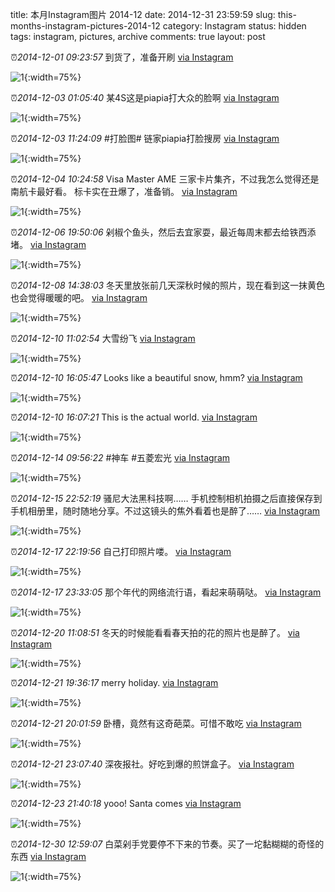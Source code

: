 title: 本月Instagram图片 2014-12
date: 2014-12-31 23:59:59
slug: this-months-instagram-pictures-2014-12
category: Instagram
status: hidden
tags: instagram, pictures, archive
comments: true
layout: post

⏰_2014-12-01 09:23:57_ 到货了，准备开刷
[via Instagram](https://www.instagram.com/p/wC6imKAV6ylGyC8bNBzugH46u0x7kducIBkk80/)

![1](https://scontent-lax3-2.cdninstagram.com/vp/2562aa5a6c7967f2a088464b741c3b2b/5DC4027E/t51.2885-15/e15/10808939_1544671379110657_1244524011_n.jpg?_nc_ht=scontent-lax3-2.cdninstagram.com){:width=75%}



⏰_2014-12-03 01:05:40_ 某4S这是piapia打大众的脸啊
[via Instagram](https://www.instagram.com/p/wHLG0ngVyqS9un89JVCpu-aeexdcgpw8EVB3Y0/)

![1](https://scontent-lax3-2.cdninstagram.com/vp/2e6b80fcc7cf2d0982b7dc53513f0274/5DC35F32/t51.2885-15/e15/10784826_373918302768849_881092867_n.jpg?_nc_ht=scontent-lax3-2.cdninstagram.com){:width=75%}

⏰_2014-12-03 11:24:09_ #打脸图# 链家piapia打脸搜房
[via Instagram](https://www.instagram.com/p/wIR4tUgV46mk9fUMnZeATR3hrwXSt8kFOYYZA0/)

![1](https://scontent-lax3-2.cdninstagram.com/vp/2344fc3b5a2590cf8dbe5f9c2e69c96a/5DAAE49D/t51.2885-15/e15/10817524_732222313537140_541158493_n.jpg?_nc_ht=scontent-lax3-2.cdninstagram.com){:width=75%}



⏰_2014-12-04 10:24:58_ Visa Master AME 三家卡片集齐，不过我怎么觉得还是南航卡最好看。
标卡实在丑爆了，准备销。
[via Instagram](https://www.instagram.com/p/wKv6JAAV1obEBzfcuxDKK2i08q5wo3l1_73ds0/)

![1](https://scontent-lax3-2.cdninstagram.com/vp/7ca0c80cfd49f88aa521d73153da37a1/5DA86110/t51.2885-15/e15/10844084_697004957073213_2051571427_n.jpg?_nc_ht=scontent-lax3-2.cdninstagram.com){:width=75%}



⏰_2014-12-06 19:50:06_ 剁椒个鱼头，然后去宜家耍，最近每周末都去给铁西添堵。
[via Instagram](https://www.instagram.com/p/wQ6LCAAV8I4oeCuqLTfI5GlL8GRys76XerJXA0/)

![1](https://scontent-lax3-2.cdninstagram.com/vp/2e97b6f1940c39abf165a4da7a60d93d/5DA6EF9D/t51.2885-15/e15/10831874_801649786561277_1062409775_n.jpg?_nc_ht=scontent-lax3-2.cdninstagram.com){:width=75%}



⏰_2014-12-08 14:38:03_ 冬天里放张前几天深秋时候的照片，现在看到这一抹黄色也会觉得暖暖的吧。
[via Instagram](https://www.instagram.com/p/wVgDNQgV1BkK4sMnbXWW_XLrIPt1EBdc6xnsQ0/)

![1](https://scontent-lax3-2.cdninstagram.com/vp/f04280e7d80dd0f64af0d83e679dfd09/5DC1C29E/t51.2885-15/e15/10817889_938336679527595_2124715132_n.jpg?_nc_ht=scontent-lax3-2.cdninstagram.com){:width=75%}



⏰_2014-12-10 11:02:54_ 大雪纷飞
[via Instagram](https://www.instagram.com/p/waRBLEAV51TKJ4cCoKucoqzykvpMxmnEzjVtU0/)

![1](https://scontent-lax3-2.cdninstagram.com/vp/35449e1fb8a9531cca8dd2bebc1997bc/5DA0D61A/t51.2885-15/e15/10832080_824952510861287_1670240031_n.jpg?_nc_ht=scontent-lax3-2.cdninstagram.com){:width=75%}

⏰_2014-12-10 16:05:47_ Looks like a beautiful snow, hmm?
[via Instagram](https://www.instagram.com/p/wazrh-gV8t2fu5mIDZLxnVq3jXhCEu4f_ySWg0/)

![1](https://scontent-lax3-2.cdninstagram.com/vp/d05d2eb7992c80de8dcd643b69450b38/5DA6214F/t51.2885-15/e15/10817762_1495880220674751_1090277584_n.jpg?_nc_ht=scontent-lax3-2.cdninstagram.com){:width=75%}

⏰_2014-12-10 16:07:21_ This is the actual world.
[via Instagram](https://www.instagram.com/p/waz3BagV9b6ARD4exaf3JlFRSCESz0FxSrgiw0/)

![1](https://scontent-lax3-2.cdninstagram.com/vp/3c35ce2aca9d594a1552134bb0f3f491/5DB31E4E/t51.2885-15/e15/10831977_369559486548513_869922172_n.jpg?_nc_ht=scontent-lax3-2.cdninstagram.com){:width=75%}



⏰_2014-12-14 09:56:22_ #神车 #五菱宏光
[via Instagram](https://www.instagram.com/p/wkclTnAV8UtIr6E3aL1_l8EaXb-5VBuaj0Kpw0/)

![1](https://scontent-lax3-2.cdninstagram.com/vp/8f7fbd91b6e9561b1d291c1f6c9a2e16/5DBDD592/t51.2885-15/e15/10844116_1583536065210159_1294533162_n.jpg?_nc_ht=scontent-lax3-2.cdninstagram.com){:width=75%}



⏰_2014-12-15 22:52:19_ 骚尼大法黑科技啊…… 手机控制相机拍摄之后直接保存到手机相册里，随时随地分享。不过这镜头的焦外看着也是醉了……
[via Instagram](https://www.instagram.com/p/woaLbZgV_JxGzJKGszOvy-Jy67AuA6WQIG7Oo0/)

![1](https://scontent-lax3-2.cdninstagram.com/vp/49fcd165a1ad13c27c2470312effd7a4/5DB26B70/t51.2885-15/e15/10534939_295482957328588_2044794278_n.jpg?_nc_ht=scontent-lax3-2.cdninstagram.com){:width=75%}



⏰_2014-12-17 22:19:56_ 自己打印照片喽。
[via Instagram](https://www.instagram.com/p/wtgEBDgV9IJgIZxhEAE2Ojk2QrA1-ctwy1z_Q0/)

![1](https://scontent-lax3-2.cdninstagram.com/vp/1f26fc069c3a79b9eea416b119f472f7/5DBDBC1E/t51.2885-15/e15/10844184_306796239514094_1843763324_n.jpg?_nc_ht=scontent-lax3-2.cdninstagram.com){:width=75%}

⏰_2014-12-17 23:33:05_ 那个年代的网络流行语，看起来萌萌哒。
[via Instagram](https://www.instagram.com/p/wtobzoAV658AI2mpGFbqw3Cm9EfSVH5A2Dc_U0/)

![1](https://scontent-lax3-2.cdninstagram.com/vp/6aa3dae596bf12542057b3c17b6d4795/5DBA3CF5/t51.2885-15/e15/10864686_323257641212028_35987429_n.jpg?_nc_ht=scontent-lax3-2.cdninstagram.com){:width=75%}



⏰_2014-12-20 11:08:51_ 冬天的时候能看看春天拍的花的照片也是醉了。
[via Instagram](https://www.instagram.com/p/w0BpivAV8-j_s4tt5uZPae2XFDAi-TG200EG00/)

![1](https://scontent-lax3-2.cdninstagram.com/vp/4fb1c2578bd453fa8a793528b63da0ac/5DBA26EE/t51.2885-15/e15/10881843_1397256737233696_1197631087_n.jpg?_nc_ht=scontent-lax3-2.cdninstagram.com){:width=75%}



⏰_2014-12-21 19:36:17_ merry holiday.
[via Instagram](https://www.instagram.com/p/w3gg67gV2UwC6CyN_vB7IWDE1Sowcbd16PfD80/)

![1](https://scontent-lax3-2.cdninstagram.com/vp/a45d7f3c5118419e62e9013a23c70e66/5DC5DDFA/t51.2885-15/e15/10859950_891558270865020_1540654245_n.jpg?_nc_ht=scontent-lax3-2.cdninstagram.com){:width=75%}

⏰_2014-12-21 20:01:59_ 卧槽，竟然有这奇葩菜。可惜不敢吃
[via Instagram](https://www.instagram.com/p/w3jdMEgV6XRsQJUC1X7RU_Rlyx2rNoAbY3zmE0/)

![1](https://scontent-lax3-2.cdninstagram.com/vp/8c23c9bda9740446f5d3cd3695440b77/5DA4FFBA/t51.2885-15/e15/10860112_405034929651487_2123978935_n.jpg?_nc_ht=scontent-lax3-2.cdninstagram.com){:width=75%}

⏰_2014-12-21 23:07:40_ 深夜报社。好吃到爆的煎饼盒子。
[via Instagram](https://www.instagram.com/p/w34tFNAV8vGnRoLIILzQngHuhTMUWWKJNmkuQ0/)

![1](https://scontent-lax3-2.cdninstagram.com/vp/8880f3bce964a90843713a83b4d80187/5DC40C3A/t51.2885-15/e15/10724895_698282610278692_201135934_n.jpg?_nc_ht=scontent-lax3-2.cdninstagram.com){:width=75%}



⏰_2014-12-23 21:40:18_ yooo! Santa comes
[via Instagram](https://www.instagram.com/p/w84TDgAV9Bip186NwHidbbFcfA4fZ3WcwlnOQ0/)

![1](https://scontent-lax3-2.cdninstagram.com/vp/3a4a6e15be88271ec47127e6e95ded50/5DB16E2F/t51.2885-15/e15/10844283_315677641954794_2078974416_n.jpg?_nc_ht=scontent-lax3-2.cdninstagram.com){:width=75%}



⏰_2014-12-30 12:59:07_ 白菜剁手党要停不下来的节奏。买了一坨黏糊糊的奇怪的东西
[via Instagram](https://www.instagram.com/p/xN-N3CAV2SjHDi6OTxyojSunobwCFAS_tu6pE0/)

![1](https://scontent-lax3-2.cdninstagram.com/vp/417d46573d0d7d1eab9babddae9f5f4a/5DB07910/t51.2885-15/e15/10890996_1513494202249085_1099383072_n.jpg?_nc_ht=scontent-lax3-2.cdninstagram.com){:width=75%}
